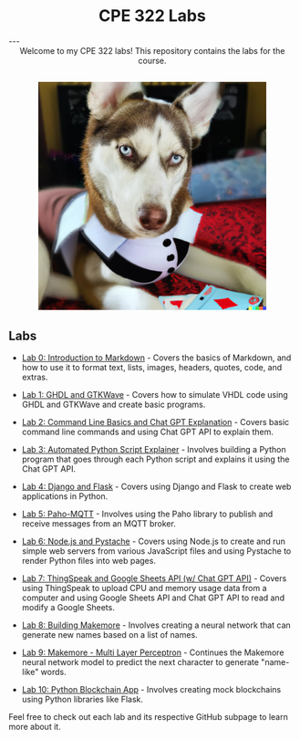 <center>
<h1>
CPE 322 Labs
</h1>
</center>
---

<center>
Welcome to my CPE 322 labs! This repository contains the labs for the course.
</center>

##

<center>
    <img src="GAMBLING_RAT.png" alt="RAT" width="400"/>

</center>

## Labs

- [Lab 0: Introduction to Markdown](https://github.com/mattraghu/Spring2023/tree/master/CPE322/Lab0) - Covers the basics of Markdown, and how to use it to format text, lists, images, headers, quotes, code, and extras.
- [Lab 1: GHDL and GTKWave](https://github.com/mattraghu/Spring2023/tree/master/CPE322/Lab1) - Covers how to simulate VHDL code using GHDL and GTKWave and create basic programs.

- [Lab 2: Command Line Basics and Chat GPT Explanation](https://github.com/mattraghu/Spring2023/tree/master/CPE322/Lab2) - Covers basic command line commands and using Chat GPT API to explain them.

- [Lab 3: Automated Python Script Explainer](https://github.com/mattraghu/Spring2023/tree/master/CPE322/Lab3) - Involves building a Python program that goes through each Python script and explains it using the Chat GPT API.

- [Lab 4: Django and Flask](https://github.com/mattraghu/Spring2023/tree/master/CPE322/Lab4) - Covers using Django and Flask to create web applications in Python.

- [Lab 5: Paho-MQTT](https://github.com/mattraghu/Spring2023/tree/master/CPE322/Lab5) - Involves using the Paho library to publish and receive messages from an MQTT broker.

- [Lab 6: Node.js and Pystache](https://github.com/mattraghu/Spring2023/tree/master/CPE322/Lab6) - Covers using Node.js to create and run simple web servers from various JavaScript files and using Pystache to render Python files into web pages.

- [Lab 7: ThingSpeak and Google Sheets API (w/ Chat GPT API)](https://github.com/mattraghu/Spring2023/tree/master/CPE322/Lab7) - Covers using ThingSpeak to upload CPU and memory usage data from a computer and using Google Sheets API and Chat GPT API to read and modify a Google Sheets.

- [Lab 8: Building Makemore](https://github.com/mattraghu/Spring2023/tree/master/CPE322/Lab8) - Involves creating a neural network that can generate new names based on a list of names.

- [Lab 9: Makemore - Multi Layer Perceptron](https://github.com/mattraghu/Spring2023/tree/master/CPE322/Lab9) - Continues the Makemore neural network model to predict the next character to generate "name-like" words.

- [Lab 10: Python Blockchain App](https://github.com/mattraghu/Spring2023/tree/master/CPE322/Lab10) - Involves creating mock blockchains using Python libraries like Flask.

Feel free to check out each lab and its respective GitHub subpage to learn more about it.
